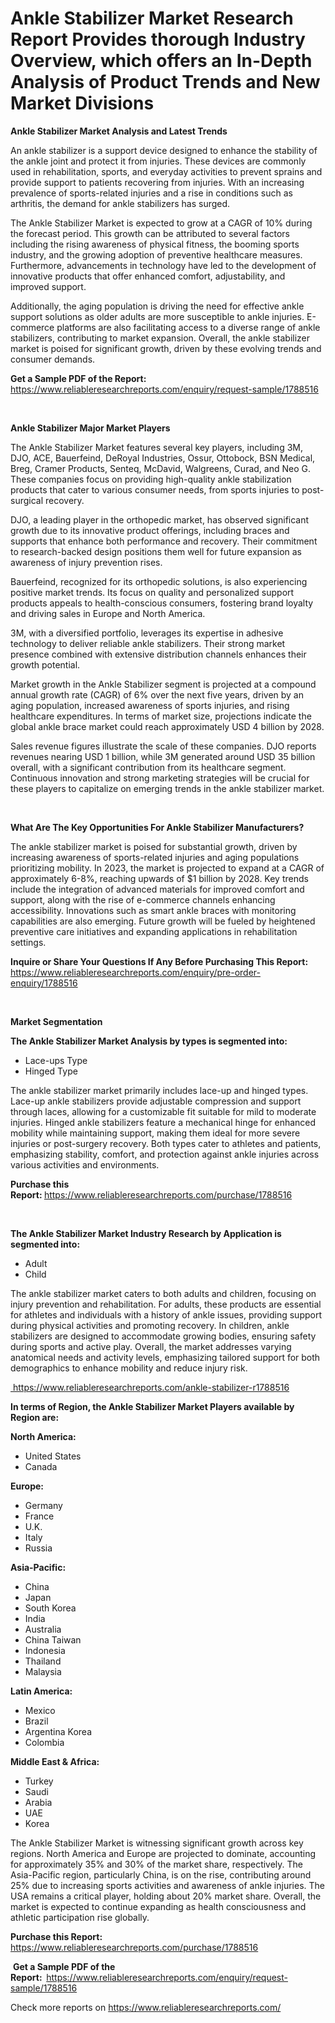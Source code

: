 <p><h1>Ankle Stabilizer Market Research Report Provides thorough Industry Overview, which offers an In-Depth Analysis of Product Trends and New Market Divisions</h1></p><p><strong>Ankle Stabilizer Market Analysis and Latest Trends</strong></p>
<p><p>An ankle stabilizer is a support device designed to enhance the stability of the ankle joint and protect it from injuries. These devices are commonly used in rehabilitation, sports, and everyday activities to prevent sprains and provide support to patients recovering from injuries. With an increasing prevalence of sports-related injuries and a rise in conditions such as arthritis, the demand for ankle stabilizers has surged.</p><p>The Ankle Stabilizer Market is expected to grow at a CAGR of 10% during the forecast period. This growth can be attributed to several factors including the rising awareness of physical fitness, the booming sports industry, and the growing adoption of preventive healthcare measures. Furthermore, advancements in technology have led to the development of innovative products that offer enhanced comfort, adjustability, and improved support. </p><p>Additionally, the aging population is driving the need for effective ankle support solutions as older adults are more susceptible to ankle injuries. E-commerce platforms are also facilitating access to a diverse range of ankle stabilizers, contributing to market expansion. Overall, the ankle stabilizer market is poised for significant growth, driven by these evolving trends and consumer demands.</p></p>
<p><strong>Get a Sample PDF of the Report:&nbsp;</strong> <a href="https://www.reliableresearchreports.com/enquiry/request-sample/1788516?utm_campaign=2141&utm_medium=2&utm_source=Github&utm_content=ia&utm_term=07022025&utm_id=ankle-stabilizer">https://www.reliableresearchreports.com/enquiry/request-sample/1788516</a></p>
<p>&nbsp;</p>
<p><strong>Ankle Stabilizer Major Market Players</strong></p>
<p><p>The Ankle Stabilizer Market features several key players, including 3M, DJO, ACE, Bauerfeind, DeRoyal Industries, Ossur, Ottobock, BSN Medical, Breg, Cramer Products, Senteq, McDavid, Walgreens, Curad, and Neo G. These companies focus on providing high-quality ankle stabilization products that cater to various consumer needs, from sports injuries to post-surgical recovery.</p><p>DJO, a leading player in the orthopedic market, has observed significant growth due to its innovative product offerings, including braces and supports that enhance both performance and recovery. Their commitment to research-backed design positions them well for future expansion as awareness of injury prevention rises. </p><p>Bauerfeind, recognized for its orthopedic solutions, is also experiencing positive market trends. Its focus on quality and personalized support products appeals to health-conscious consumers, fostering brand loyalty and driving sales in Europe and North America.</p><p>3M, with a diversified portfolio, leverages its expertise in adhesive technology to deliver reliable ankle stabilizers. Their strong market presence combined with extensive distribution channels enhances their growth potential.</p><p>Market growth in the Ankle Stabilizer segment is projected at a compound annual growth rate (CAGR) of 6% over the next five years, driven by an aging population, increased awareness of sports injuries, and rising healthcare expenditures. In terms of market size, projections indicate the global ankle brace market could reach approximately USD 4 billion by 2028.</p><p>Sales revenue figures illustrate the scale of these companies. DJO reports revenues nearing USD 1 billion, while 3M generated around USD 35 billion overall, with a significant contribution from its healthcare segment. Continuous innovation and strong marketing strategies will be crucial for these players to capitalize on emerging trends in the ankle stabilizer market.</p></p>
<p>&nbsp;</p>
<p><strong>What Are The Key Opportunities For Ankle Stabilizer Manufacturers?</strong></p>
<p><p>The ankle stabilizer market is poised for substantial growth, driven by increasing awareness of sports-related injuries and aging populations prioritizing mobility. In 2023, the market is projected to expand at a CAGR of approximately 6-8%, reaching upwards of $1 billion by 2028. Key trends include the integration of advanced materials for improved comfort and support, along with the rise of e-commerce channels enhancing accessibility. Innovations such as smart ankle braces with monitoring capabilities are also emerging. Future growth will be fueled by heightened preventive care initiatives and expanding applications in rehabilitation settings.</p></p>
<p><strong>Inquire or Share Your Questions If Any Before Purchasing This Report:</strong> <a href="https://www.reliableresearchreports.com/enquiry/pre-order-enquiry/1788516?utm_campaign=2141&utm_medium=2&utm_source=Github&utm_content=ia&utm_term=07022025&utm_id=ankle-stabilizer">https://www.reliableresearchreports.com/enquiry/pre-order-enquiry/1788516</a></p>
<p>&nbsp;</p>
<p><strong>Market Segmentation</strong></p>
<p><strong>The Ankle Stabilizer Market Analysis by types is segmented into:</strong></p>
<p><ul><li>Lace-ups Type</li><li>Hinged Type</li></ul></p>
<p><p>The ankle stabilizer market primarily includes lace-up and hinged types. Lace-up ankle stabilizers provide adjustable compression and support through laces, allowing for a customizable fit suitable for mild to moderate injuries. Hinged ankle stabilizers feature a mechanical hinge for enhanced mobility while maintaining support, making them ideal for more severe injuries or post-surgery recovery. Both types cater to athletes and patients, emphasizing stability, comfort, and protection against ankle injuries across various activities and environments.</p></p>
<p><strong>Purchase this Report:&nbsp;</strong><a href="https://www.reliableresearchreports.com/purchase/1788516?utm_campaign=2141&utm_medium=2&utm_source=Github&utm_content=ia&utm_term=07022025&utm_id=ankle-stabilizer">https://www.reliableresearchreports.com/purchase/1788516</a></p>
<p>&nbsp;</p>
<p><strong>The Ankle Stabilizer Market Industry Research by Application is segmented into:</strong></p>
<p><ul><li>Adult</li><li>Child</li></ul></p>
<p><p>The ankle stabilizer market caters to both adults and children, focusing on injury prevention and rehabilitation. For adults, these products are essential for athletes and individuals with a history of ankle issues, providing support during physical activities and promoting recovery. In children, ankle stabilizers are designed to accommodate growing bodies, ensuring safety during sports and active play. Overall, the market addresses varying anatomical needs and activity levels, emphasizing tailored support for both demographics to enhance mobility and reduce injury risk.</p></p>
<p><a href="https://www.reliableresearchreports.com/ankle-stabilizer-r1788516?utm_campaign=2141&utm_medium=2&utm_source=Github&utm_content=ia&utm_term=07022025&utm_id=ankle-stabilizer">&nbsp;https://www.reliableresearchreports.com/ankle-stabilizer-r1788516</a></p>
<p><strong>In terms of Region, the Ankle Stabilizer Market Players available by Region are:</strong></p>
<p>
    <p> <strong> North America: </strong>
        <ul>
            <li>United States</li>
            <li>Canada</li>
        </ul>
        </p> 
    <p> <strong> Europe: </strong>
        <ul>
            <li>Germany</li>
            <li>France</li>
            <li>U.K.</li>
            <li>Italy</li>
            <li>Russia</li>
        </ul>
        </p> 
    <p> <strong> Asia-Pacific: </strong>
        <ul>
            <li>China</li>
            <li>Japan</li>
            <li>South Korea</li>
            <li>India</li>
            <li>Australia</li>
            <li>China Taiwan</li>
            <li>Indonesia</li>
            <li>Thailand</li>
            <li>Malaysia</li>
        </ul>
        </p> 
    <p> <strong> Latin America: </strong>
        <ul>
            <li>Mexico</li>
            <li>Brazil</li>
            <li>Argentina Korea</li>
            <li>Colombia</li>
        </ul>
        </p> 
    <p> <strong> Middle East & Africa: </strong>
        <ul>
            <li>Turkey</li>
            <li>Saudi</li>
            <li>Arabia</li>
            <li>UAE</li>
            <li>Korea</li>
        </ul>
    </p>
    </p>
<p><p>The Ankle Stabilizer Market is witnessing significant growth across key regions. North America and Europe are projected to dominate, accounting for approximately 35% and 30% of the market share, respectively. The Asia-Pacific region, particularly China, is on the rise, contributing around 25% due to increasing sports activities and awareness of ankle injuries. The USA remains a critical player, holding about 20% market share. Overall, the market is expected to continue expanding as health consciousness and athletic participation rise globally.</p></p>
<p><strong>Purchase this Report: </strong><a href="https://www.reliableresearchreports.com/purchase/1788516?utm_campaign=2141&utm_medium=2&utm_source=Github&utm_content=ia&utm_term=07022025&utm_id=ankle-stabilizer">https://www.reliableresearchreports.com/purchase/1788516</a></p>
<p>&nbsp;<strong>Get a Sample PDF of the Report:&nbsp;&nbsp;</strong><a href="https://www.reliableresearchreports.com/enquiry/request-sample/1788516?utm_campaign=2141&utm_medium=2&utm_source=Github&utm_content=ia&utm_term=07022025&utm_id=ankle-stabilizer">https://www.reliableresearchreports.com/enquiry/request-sample/1788516</a></p>
<p><strong></strong></p>
<p>Check more reports on <a href="https://www.reliableresearchreports.com/?utm_campaign=2141&utm_medium=2&utm_source=Github&utm_content=ia&utm_term=07022025&utm_id=ankle-stabilizer">https://www.reliableresearchreports.com/</a></p>